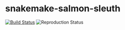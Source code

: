 # snakemake-salmon-sleuth

[![Build Status](https://travis-ci.org/dohlee/snakemake-salmon-sleuth.svg?branch=master)](https://travis-ci.org/dohlee/snakemake-salmon-sleuth)
![Reproduction Status](https://img.shields.io/endpoint.svg?url=https://gist.githubusercontent.com/dohlee/131ca8705b1909edf8e04a950fe7d5d7/raw/salmon-sleuth.json)
